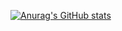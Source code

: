 [![Anurag's GitHub stats](https://github-readme-stats.vercel.app/api?username=dkekzhs)](https://github.com/anuraghazra/github-readme-stats)
